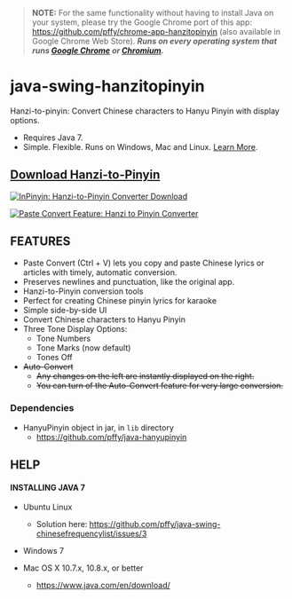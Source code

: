 > **NOTE:** For the same functionality without having to install Java on your system, please try the Google Chrome port of this app: https://github.com/pffy/chrome-app-hanzitopinyin (also available in Google Chrome Web Store). ***Runs on every operating system that runs [Google Chrome][get_chrome] or [Chromium][get_chromium].***

java-swing-hanzitopinyin
========================

Hanzi-to-pinyin: Convert Chinese characters to Hanyu Pinyin with display options.

+ Requires Java 7.
+ Simple. Flexible. Runs on Windows, Mac and Linux. [Learn More](#features). 

## [Download Hanzi-to-Pinyin](https://github.com/pffy/java-swing-hanzitopinyin/releases)

[![InPinyin: Hanzi-to-Pinyin Converter Download](https://cloud.githubusercontent.com/assets/7258373/3143416/320f09a6-e9f9-11e3-99ec-5a472a03d723.png)](https://github.com/pffy/java-swing-hanzitopinyin/releases)

[![Paste Convert Feature: Hanzi to Pinyin Converter](https://i.ytimg.com/vi/H3DPi3v6g_I/hqdefault.jpg)](https://www.youtube.com/embed/H3DPi3v6g_I?autoplay=1 "Paste Convert Feature: Hanzi to Pinyin Converter")

## FEATURES

  + Paste Convert (Ctrl + V) lets you copy and paste Chinese lyrics or articles with timely, automatic conversion.
  + Preserves newlines and punctuation, like the original app.
  + Hanzi-to-Pinyin conversion tools
  + Perfect for creating Chinese pinyin lyrics for karaoke
  + Simple side-by-side UI
  + Convert Chinese characters to Hanyu Pinyin
  + Three Tone Display Options:
    + Tone Numbers 
    + Tone Marks (now default)
    + Tones Off
  + ~~Auto-Convert~~ 
    + ~~Any changes on the left are instantly displayed on the right.~~
    + ~~You can turn of the Auto-Convert feature for very large conversion.~~

### Dependencies
  + HanyuPinyin object in jar, in `lib` directory
    + https://github.com/pffy/java-hanyupinyin

## HELP

#### INSTALLING JAVA 7

+ Ubuntu Linux
  + Solution here: https://github.com/pffy/java-swing-chinesefrequencylist/issues/3

+ Windows 7
+ Mac OS X 10.7.x, 10.8.x, or better
  + https://www.java.com/en/download/


[get_chrome]:https://www.google.com/chrome/
[get_chromium]: https://www.chromium.org/getting-involved/download-chromium


